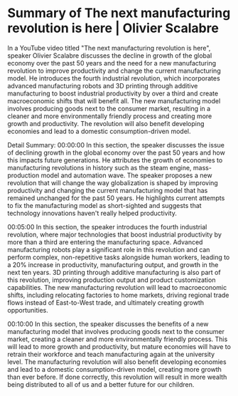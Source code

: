 # Summary of The next manufacturing revolution is here | Olivier Scalabre

In a YouTube video titled "The next manufacturing revolution is here", speaker Olivier Scalabre discusses the decline in growth of the global economy over the past 50 years and the need for a new manufacturing revolution to improve productivity and change the current manufacturing model. He introduces the fourth industrial revolution, which incorporates advanced manufacturing robots and 3D printing through additive manufacturing to boost industrial productivity by over a third and create macroeconomic shifts that will benefit all. The new manufacturing model involves producing goods next to the consumer market, resulting in a cleaner and more environmentally friendly process and creating more growth and productivity. The revolution will also benefit developing economies and lead to a domestic consumption-driven model.

Detail Summary: 
00:00:00
In this section, the speaker discusses the issue of declining growth in the global economy over the past 50 years and how this impacts future generations. He attributes the growth of economies to manufacturing revolutions in history such as the steam engine, mass-production model and automation wave. The speaker proposes a new revolution that will change the way globalization is shaped by improving productivity and changing the current manufacturing model that has remained unchanged for the past 50 years. He highlights current attempts to fix the manufacturing model as short-sighted and suggests that technology innovations haven't really helped productivity.

00:05:00
In this section, the speaker introduces the fourth industrial revolution, where major technologies that boost industrial productivity by more than a third are entering the manufacturing space. Advanced manufacturing robots play a significant role in this revolution and can perform complex, non-repetitive tasks alongside human workers, leading to a 20% increase in productivity, manufacturing output, and growth in the next ten years. 3D printing through additive manufacturing is also part of this revolution, improving production output and product customization capabilities. The new manufacturing revolution will lead to macroeconomic shifts, including relocating factories to home markets, driving regional trade flows instead of East-to-West trade, and ultimately creating growth opportunities.

00:10:00
In this section, the speaker discusses the benefits of a new manufacturing model that involves producing goods next to the consumer market, creating a cleaner and more environmentally friendly process. This will lead to more growth and productivity, but mature economies will have to retrain their workforce and teach manufacturing again at the university level. The manufacturing revolution will also benefit developing economies and lead to a domestic consumption-driven model, creating more growth than ever before. If done correctly, this revolution will result in more wealth being distributed to all of us and a better future for our children.

